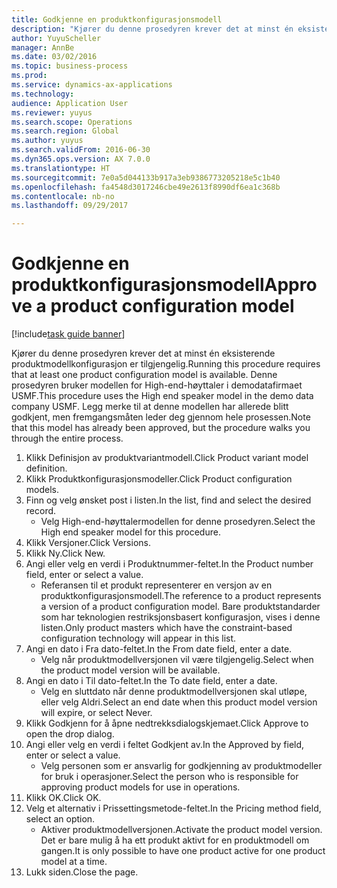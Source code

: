 ```yaml
--- 
title: Godkjenne en produktkonfigurasjonsmodell
description: "Kjører du denne prosedyren krever det at minst én eksisterende produktmodellkonfigurasjon er tilgjengelig."
author: YuyuScheller
manager: AnnBe
ms.date: 03/02/2016
ms.topic: business-process
ms.prod: 
ms.service: dynamics-ax-applications
ms.technology: 
audience: Application User
ms.reviewer: yuyus
ms.search.scope: Operations
ms.search.region: Global
ms.author: yuyus
ms.search.validFrom: 2016-06-30
ms.dyn365.ops.version: AX 7.0.0
ms.translationtype: HT
ms.sourcegitcommit: 7e0a5d044133b917a3eb9386773205218e5c1b40
ms.openlocfilehash: fa4548d3017246cbe49e2613f8990df6ea1c368b
ms.contentlocale: nb-no
ms.lasthandoff: 09/29/2017

---
```

# <a name="approve-a-product-configuration-model"></a><span data-ttu-id="6f3c1-103">Godkjenne en produktkonfigurasjonsmodell</span><span class="sxs-lookup"><span data-stu-id="6f3c1-103">Approve a product configuration model</span></span>

[!include[task guide banner](../../includes/task-guide-banner.md)]

<span data-ttu-id="6f3c1-104">Kjører du denne prosedyren krever det at minst én eksisterende produktmodellkonfigurasjon er tilgjengelig.</span><span class="sxs-lookup"><span data-stu-id="6f3c1-104">Running this procedure requires that at least one product configuration model is available.</span></span> <span data-ttu-id="6f3c1-105">Denne prosedyren bruker modellen for High-end-høyttaler i demodatafirmaet USMF.</span><span class="sxs-lookup"><span data-stu-id="6f3c1-105">This procedure uses the High end speaker model in the demo data company USMF.</span></span> <span data-ttu-id="6f3c1-106">Legg merke til at denne modellen har allerede blitt godkjent, men fremgangsmåten leder deg gjennom hele prosessen.</span><span class="sxs-lookup"><span data-stu-id="6f3c1-106">Note that this model has already been approved, but the procedure walks you through the entire process.</span></span>

1. <span data-ttu-id="6f3c1-107">Klikk Definisjon av produktvariantmodell.</span><span class="sxs-lookup"><span data-stu-id="6f3c1-107">Click Product variant model definition.</span></span>
2. <span data-ttu-id="6f3c1-108">Klikk Produktkonfigurasjonsmodeller.</span><span class="sxs-lookup"><span data-stu-id="6f3c1-108">Click Product configuration models.</span></span>
3. <span data-ttu-id="6f3c1-109">Finn og velg ønsket post i listen.</span><span class="sxs-lookup"><span data-stu-id="6f3c1-109">In the list, find and select the desired record.</span></span>
    * <span data-ttu-id="6f3c1-110">Velg High-end-høyttalermodellen for denne prosedyren.</span><span class="sxs-lookup"><span data-stu-id="6f3c1-110">Select the High end speaker model for this procedure.</span></span>  
4. <span data-ttu-id="6f3c1-111">Klikk Versjoner.</span><span class="sxs-lookup"><span data-stu-id="6f3c1-111">Click Versions.</span></span>
5. <span data-ttu-id="6f3c1-112">Klikk Ny.</span><span class="sxs-lookup"><span data-stu-id="6f3c1-112">Click New.</span></span>
6. <span data-ttu-id="6f3c1-113">Angi eller velg en verdi i Produktnummer-feltet.</span><span class="sxs-lookup"><span data-stu-id="6f3c1-113">In the Product number field, enter or select a value.</span></span>
    * <span data-ttu-id="6f3c1-114">Referansen til et produkt representerer en versjon av en produktkonfigurasjonsmodell.</span><span class="sxs-lookup"><span data-stu-id="6f3c1-114">The reference to a product represents a version of a product configuration model.</span></span> <span data-ttu-id="6f3c1-115">Bare produktstandarder som har teknologien restriksjonsbasert konfigurasjon, vises i denne listen.</span><span class="sxs-lookup"><span data-stu-id="6f3c1-115">Only product masters which have the constraint-based configuration technology will appear in this list.</span></span>  
7. <span data-ttu-id="6f3c1-116">Angi en dato i Fra dato-feltet.</span><span class="sxs-lookup"><span data-stu-id="6f3c1-116">In the From date field, enter a date.</span></span>
    * <span data-ttu-id="6f3c1-117">Velg når produktmodellversjonen vil være tilgjengelig.</span><span class="sxs-lookup"><span data-stu-id="6f3c1-117">Select when the product model version will be available.</span></span>  
8. <span data-ttu-id="6f3c1-118">Angi en dato i Til dato-feltet.</span><span class="sxs-lookup"><span data-stu-id="6f3c1-118">In the To date field, enter a date.</span></span>
    * <span data-ttu-id="6f3c1-119">Velg en sluttdato når denne produktmodellversjonen skal utløpe, eller velg Aldri.</span><span class="sxs-lookup"><span data-stu-id="6f3c1-119">Select an end date when this product model version will expire, or select Never.</span></span>  
9. <span data-ttu-id="6f3c1-120">Klikk Godkjenn for å åpne nedtrekksdialogskjemaet.</span><span class="sxs-lookup"><span data-stu-id="6f3c1-120">Click Approve to open the drop dialog.</span></span>
10. <span data-ttu-id="6f3c1-121">Angi eller velg en verdi i feltet Godkjent av.</span><span class="sxs-lookup"><span data-stu-id="6f3c1-121">In the Approved by field, enter or select a value.</span></span>
    * <span data-ttu-id="6f3c1-122">Velg personen som er ansvarlig for godkjenning av produktmodeller for bruk i operasjoner.</span><span class="sxs-lookup"><span data-stu-id="6f3c1-122">Select the person who is responsible for approving product models for use in operations.</span></span>  
11. <span data-ttu-id="6f3c1-123">Klikk OK.</span><span class="sxs-lookup"><span data-stu-id="6f3c1-123">Click OK.</span></span>
12. <span data-ttu-id="6f3c1-124">Velg et alternativ i Prissettingsmetode-feltet.</span><span class="sxs-lookup"><span data-stu-id="6f3c1-124">In the Pricing method field, select an option.</span></span>
    * <span data-ttu-id="6f3c1-125">Aktiver produktmodellversjonen.</span><span class="sxs-lookup"><span data-stu-id="6f3c1-125">Activate the product model version.</span></span> <span data-ttu-id="6f3c1-126">Det er bare mulig å ha ett produkt aktivt for en produktmodell om gangen.</span><span class="sxs-lookup"><span data-stu-id="6f3c1-126">It is only possible to have one product active for one product model at a time.</span></span>  
13. <span data-ttu-id="6f3c1-127">Lukk siden.</span><span class="sxs-lookup"><span data-stu-id="6f3c1-127">Close the page.</span></span>


